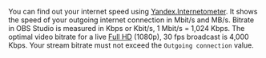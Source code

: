 You can find out your internet speed using [Yandex.Internetometer](https://yandex.ru/internet). It shows the speed of your outgoing internet connection in Mbit/s and MB/s. Bitrate in OBS Studio is measured in Kbps or Kbit/s, 1 Mbit/s = 1,024 Kbps. The optimal video bitrate for a live [Full HD](https://ru.wikipedia.org/wiki/Full_HD) (1080p), 30 fps broadcast is 4,000 Kbps. Your stream bitrate must not exceed the `Outgoing connection` value.

